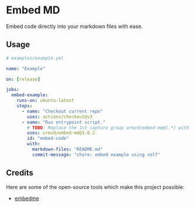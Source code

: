 # Embed MD

Embed code directly into your markdown files with ease.

## Usage

```yaml
# examples/example.yml

name: "Example"

on: [release]

jobs:
  embed-example:
    runs-on: ubuntu-latest
    steps:
      - name: "Checkout current repo"
        uses: actions/checkout@v3
      - name: "Run entrypoint script."
        # TODO: Replace the 1st capture group urmzd/embed-me@(.*) with the version merged into main.
        uses: urmzd/embed-md@1.0.2
        id: "embed-code"
        with:
          markdown-files: "README.md"
          commit-message: "chore: embed example using self"

```

## Credits

Here are some of the open-source tools which make this project possible:

- [embedme](https://github.com/zakhenry/embedme)
